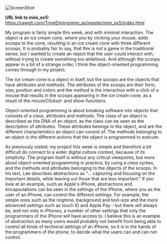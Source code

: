 ![ScreenShot](https://github.com/TrineElming/mini_ex/blob/master/mini_ex5/icecream.jpg)



**URL link to mini_ex5:**
https://rawgit.com/TrineElming/mini_ex/master/mini_ex5/index.html



My program is fairly simple this week, and with minimal interaction. The object is an ice cream cone, where you by clicking your mouse, adds scoops to the cone, resulting in an ice cream cone with three different scoops. It is probably fair to say, that this is not a game in the traditional sense, but I wanted to create an object that the user could interact with, without trying to create something too ambitious. And although the scoops appear in a bit of a strange order, I think the object-oriented programming comes through in my project.

The ice cream cone is a object in itself, but the scoops are the objects that have attributes and methods. The attributes of the scoops are their form, size, position and colors and the method is the interaction with a click of a mouse that results in the scoops appearing in the ice cream cone, as a result of the *mouseClicked*- and *show*-functions.

Object-oriented programming is about breaking software into objects that consists of a class, attributes and methods. The class of an object is described as the DNA of an object, as the class can be seen as the description of attributes. These attributes belongs to the object, and are the different characteristics an object can consist of. The methods belonging to an object is the different actions that the object is programmed to execute.

As previously stated, my project this week is simple and therefore a bit difficult do connect to a wider digital culture context, because of its simplicity. The program itself is without any critical viewpoints, but more about object-oriented programming in practice, by using a *class* syntax, and the methods and attributes belonging to the objects of the scoops.
In his text, Lee describes abstractions as "... capturing and focusing on the important details, while leaving out those that are less important." If you look at an example, such as Apple's iPhone, abstractions and encapsulations can be seen in the settings of the iPhone, where you as the user of an iPhone, can control the different settings. For example, the simple ones such as the ringtone, background and text-size and the more advanced settings such as touch ID and Apple Pay – but there will always be, and not only in iPhones, a number of other settings that only the programmers of the iPhone will have access to. I believe this is an example of abstraction as many users would probably not benefit from being able to control all kinds of technical settings of an iPhone, so it is in the hands of the programmers of the phone, to decide what the users can and can not control.
